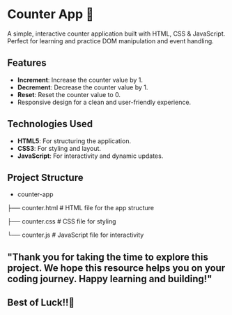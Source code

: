# Counter App 🚀

A simple, interactive counter application built with HTML, CSS & JavaScript. Perfect for learning and practice DOM manipulation and event handling.

## Features
- **Increment**: Increase the counter value by 1.
- **Decrement**: Decrease the counter value by 1.
- **Reset**: Reset the counter value to 0.
- Responsive design for a clean and user-friendly experience.

## Technologies Used

- **HTML5**: For structuring the application.
- **CSS3**: For styling and layout.
- **JavaScript**: For interactivity and dynamic updates.

## Project Structure
- counter-app
  
├── counter.html      # HTML file for the app structure

├── counter.css       # CSS file for styling

└── counter.js       # JavaScript file for interactivity


## "Thank you for taking the time to explore this project. We hope this resource helps you on your coding journey. Happy learning and building!" 

## Best of Luck!!🖤
